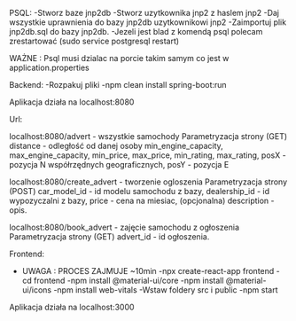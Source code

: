 PSQL:
-Stworz baze jnp2db
-Stworz uzytkownika jnp2 z haslem jnp2
-Daj wszystkie uprawnienia do bazy jnp2db uzytkownikowi jnp2
-Zaimportuj plik jnp2db.sql do bazy jnp2db.
-Jezeli jest blad z komendą psql polecam zrestartować (sudo service postgresql restart)

WAŻNE : Psql musi dzialac na porcie takim samym co jest w application.properties

Backend:
-Rozpakuj pliki
-npm clean install spring-boot:run

Aplikacja działa na localhost:8080 

Url:

localhost:8080/advert - wszystkie samochody
Parametryzacja strony (GET) 
	distance - odległość od danej osoby
    min_engine_capacity,
    max_engine_capacity,
    min_price,
    max_price,
    min_rating,
    max_rating,
    posX - pozycja N współrzędnych geograficznych,
    posY - pozycja E 
	
localhost:8080/create_advert - tworzenie ogloszenia
Parametryzacja strony (POST)
	car_model_id - id modelu samochodu z bazy,
	dealership_id - id wypozyczalni z bazy,
	price - cena na miesiac,
	(opcjonalna) description - opis.

localhost:8080/book_advert - zajęcie samochodu z ogłoszenia
Parametryzacja strony (GET)
	advert_id - id ogłoszenia.
	
Frontend:
- UWAGA : PROCES ZAJMUJE ~10min
-npx create-react-app frontend
-cd frontend
-npm install @material-ui/core
-npm install @material-ui/icons
-npm install web-vitals
-Wstaw foldery src i public
-npm start

Aplikacja działa na localhost:3000